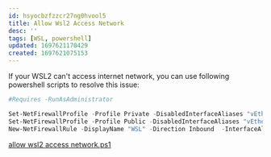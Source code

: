 ```yaml
---
id: hsyocbzfzzcr27ng0hvool5
title: Allow Wsl2 Access Network
desc: ''
tags: [WSL, powershell]
updated: 1697621170429
created: 1697621075153
---
```

If your WSL2 can't access internet network, you can use following powershell scripts to resolve this issue:

```powershell
#Requires -RunAsAdministrator

Set-NetFirewallProfile -Profile Private -DisabledInterfaceAliases "vEthernet (WSL)"
Set-NetFirewallProfile -Profile Public -DisabledInterfaceAliases "vEthernet (WSL)"
New-NetFirewallRule -DisplayName "WSL" -Direction Inbound  -InterfaceAlias "vEthernet (WSL)"  -Action Allow
```

[allow wsl2 access network.ps1](/assets/scripts/allow%20wsl2%20access%20network.ps1)